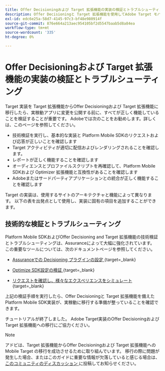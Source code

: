 ```yaml
---
title: Offer Decisioningおよび Target 拡張機能の実装の検証とトラブルシューティング
description: Offer Decisioningと Target 拡張機能を使用してAdobe Target モバイル実装を検証し、トラブルシューティングする方法について説明します。
exl-id: edc6e25a-58d7-4145-97c3-bf48e980914f
source-git-commit: 876e664a213aec954105bf2d5547baab5d8a84ea
workflow-type: tm+mt
source-wordcount: '335'
ht-degree: 0%

---
```


# Offer Decisioningおよび Target 拡張機能の実装の検証とトラブルシューティング

Target 実装を Target 拡張機能からOffer Decisioningおよび Target 拡張機能に移行したら、実稼動アプリに変更を公開する前に、すべてが正しく機能していることを検証することが重要です。 Adobeでは次のことをお勧めします。詳しくは、このページを参照してください。

* 技術検証を実行し、基本的な実装と Platform Mobile SDKのリクエストおよび応答が正しいことを確認します
* Target アクティビティが適切に配信およびレンダリングされることを確認します。
* レポートが正しく機能することを確認します
* オーディエンスとプロファイルスクリプトを再確認して、Platform Mobile SDKおよび Optimizer 拡張機能と互換性があることを確認します
* Adobeまたはサードパーティアプリケーションとの統合が正しく機能することを確認します

Target の実装は、使用するサイトのアーキテクチャと機能によって異なります。 以下の表を出発点として使用し、実装に固有の項目を追加することができます。

## 技術的な検証とトラブルシューティング

Platform Mobile SDKおよびOffer Decisioning and Target 拡張機能の技術検証とトラブルシューティングは、Assuranceによって大幅に強化されています。 この重要なツールについては、次のドキュメントページを参照してください。

* [Assuranceでの Decisioning プラグインの設定 ](https://developer.adobe.com/client-sdks/edge/adobe-journey-optimizer-decisioning/assurance-setup/){target=_blank}

* [Optimize SDK設定の検証 ](https://developer.adobe.com/client-sdks/edge/adobe-journey-optimizer-decisioning/optimize-configuration-view/){target=_blank}

* [ リクエストを確認し、様々なエクスペリエンスをシミュレート ](https://developer.adobe.com/client-sdks/edge/adobe-journey-optimizer-decisioning/review-simulate/){target=_blank}

上記の検証手順を実行したら、Offer Decisioningと Target 拡張機能を備えた Platform Mobile SDK実装が、実稼動に移行する準備が整っていることを確認できます。

チュートリアルが終了しました。 Adobe Target実装のOffer Decisioningおよび Target 拡張機能への移行にご協力ください。

>[!NOTE]
>
>アドビは、Target 拡張機能からOffer Decisioningおよび Target 拡張機能への Mobile Target の移行を成功させるために取り組んでいます。 移行の際に問題が発生した場合、またはこのガイドに重要な情報が欠落していると感じる場合は、[ このコミュニティのディスカッション ](https://experienceleaguecommunities.adobe.com/t5/adobe-experience-platform-data/tutorial-discussion-migrate-target-from-at-js-to-web-sdk/m-p/575587?profile.language=ja#M463) に投稿してお知らせください。
